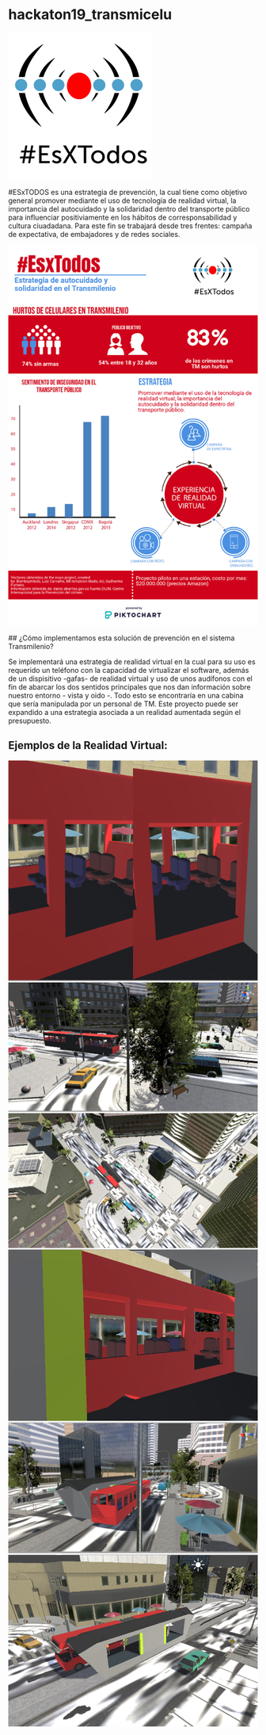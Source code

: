 # hackaton19_transmicelu
 
![github-small](https://github.com/jscanass/hackaton19_transmicelu/blob/master/Sin-tii%CC%80tulo-1.jpg)

#ESxTODOS es una estrategia de prevención, la cual tiene como objetivo general promover mediante el uso de tecnología de realidad virtual, la importancia del autocuidado y la solidaridad dentro del transporte público para influenciar positiviamente en los hábitos de corresponsabilidad y cultura ciuadadana. Para este fin se trabajará desde tres frentes: campaña de expectativa, de embajadores y de redes sociales. 


![github-small](https://github.com/jscanass/hackaton19_transmicelu/blob/master/Grupo%20Transmicelu.png)

## ¿Cómo implementamos esta solución de prevención en el sistema Transmilenio?

Se implementará una estrategia de realidad virtual en la cual para su uso es requerido un teléfono con la capacidad de virtualizar el software, además de un dispisitivo -gafas- de realidad virtual y uso de unos audífonos con el fin de abarcar los dos sentidos principales que nos dan información sobre nuestro entorno - vista y oido -. Todo esto se encontraría en una cabina que sería manipulada por un personal de TM. Este proyecto puede ser expandido a una estrategia asociada a un realidad aumentada según el presupuesto. 


## Ejemplos de la Realidad Virtual:

![github-small](https://github.com/jscanass/hackaton19_transmicelu/blob/master/ej1.PNG)
![github-small](https://github.com/jscanass/hackaton19_transmicelu/blob/master/ej2.PNG)
![github-small](https://github.com/jscanass/hackaton19_transmicelu/blob/master/ej3.PNG)
![github-small](https://github.com/jscanass/hackaton19_transmicelu/blob/master/ej4.PNG)
![github-small](https://github.com/jscanass/hackaton19_transmicelu/blob/master/ej5.PNG)
![github-small](https://github.com/jscanass/hackaton19_transmicelu/blob/master/ej6.PNG)
